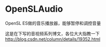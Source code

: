 # OpenSLAudio
OpenSL ES做的音乐播放器，能够暂停和调控音量

这是在下写的音视频系列博文，各位大大指教一下 http://blog.csdn.net/column/details/19352.html
